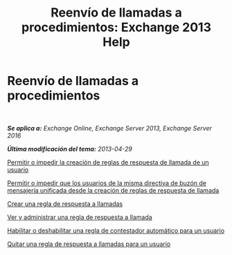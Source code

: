 ﻿---
title: 'Reenvío de llamadas a procedimientos: Exchange 2013 Help'
TOCTitle: Reenvío de llamadas a procedimientos
ms:assetid: a19cf331-4a83-4d8e-909e-9330911c7fa2
ms:mtpsurl: https://technet.microsoft.com/es-es/library/JJ863115(v=EXCHG.150)
ms:contentKeyID: 50556829
ms.date: 05/22/2018
mtps_version: v=EXCHG.150
ms.translationtype: MT
---

# Reenvío de llamadas a procedimientos

 

_**Se aplica a:** Exchange Online, Exchange Server 2013, Exchange Server 2016_

_**Última modificación del tema:** 2013-04-29_

[Permitir o impedir la creación de reglas de respuesta de llamada de un usuario](https://docs.microsoft.com/es-es/exchange/voice-mail-unified-messaging/set-up-client-voice-mail-features/call-answering-rules)

[Permitir o impedir que los usuarios de la misma directiva de buzón de mensajería unificada desde la creación de reglas de respuesta de llamada](https://docs.microsoft.com/es-es/exchange/voice-mail-unified-messaging/set-up-client-voice-mail-features/call-answering-rules-in-the-same-mailbox-policy)

[Crear una regla de respuesta a llamadas](https://docs.microsoft.com/es-es/exchange/voice-mail-unified-messaging/set-up-client-voice-mail-features/create-a-call-answering-rule)

[Ver y administrar una regla de respuesta a llamada](https://docs.microsoft.com/es-es/exchange/voice-mail-unified-messaging/set-up-client-voice-mail-features/view-and-manage-a-call-answering-rule)

[Habilitar o deshabilitar una regla de contestador automático para un usuario](https://docs.microsoft.com/es-es/exchange/voice-mail-unified-messaging/set-up-client-voice-mail-features/enable-or-disable-a-call-answering-rule-for-a-user)

[Quitar una regla de respuesta a llamadas para un usuario](https://docs.microsoft.com/es-es/exchange/voice-mail-unified-messaging/set-up-client-voice-mail-features/remove-a-call-answering-rule-for-a-user)

